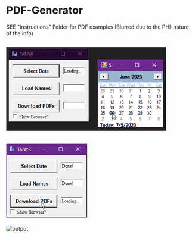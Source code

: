 # PDF-Generator
SEE "Instructions" Folder for PDF examples (Blurred due to the PHI-nature of the info)

![1](https://github.com/Connor9994/PDF-Generator/blob/main/Photos/1.png)
---
![2](https://github.com/Connor9994/PDF-Generator/blob/main/Photos/2.png)
---
![output](https://github.com/Connor9994/PDF-Generator/assets/39637206/610e6c8c-bb20-4ce2-8e4e-866baacf5d15)
